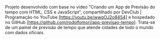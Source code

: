 Projeto desenvolvido com base no vídeo "Criando um App de Previsão do tempo com HTML, CSS e JavaScript", compartilhado por DevClub | Programação no YouTube [https://youtu.be/wwqOJ2o84S4] 
e hospedado no GitHub [https://github.com/rodolfomori/app-previsao-tempo]. Trata-se de um painel de previsão de tempo que atende cidades de todo o mundo com dados oficiais.

